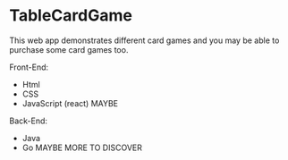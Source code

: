 # TableCardGame
This web app demonstrates different card games and you may be able to purchase some card games too. 

Front-End:
  - Html
  - CSS
  - JavaScript (react) MAYBE

Back-End:
  - Java
  - Go MAYBE
MORE TO DISCOVER
